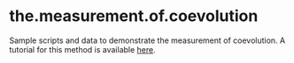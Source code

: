 # the.measurement.of.coevolution
Sample scripts and data to demonstrate the measurement of coevolution. A tutorial for this method is available [here](https://bobweek.github.io/interactive_theory.html).
